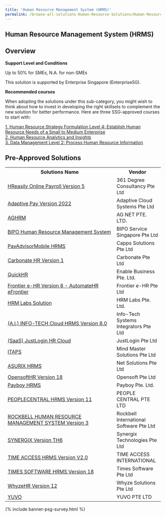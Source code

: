 ```yaml
---
title: 'Human Resource Management System (HRMS)'
permalink: /browse-all-solutions-Human-Resource-Solutions/Human-Resource-Management-System--HRMS-
---
```


## Human Resource Management System (HRMS)
## Overview

**Support Level and Conditions**

Up to 50% for SMEs, N.A. for non-SMEs

This solution is supported by Enterprise Singapore (EnterpriseSG).

**Recommended courses**

When adopting the solutions under this sub-category, you might wish to think about how to invest in developing the right skillsets to complement the new solution for better performance. Here are three SSG-approved courses to start with:

<a href='https://sfec.enterprisejobskills.gov.sg/Course_Internet/CourseDetail.aspx?CoursesReferenceNumber=TGS-2018502798'  target='_blank' rel='noopener'>1. Human Resource Strategy Formulation Level 4: Establish Human Resource Needs of a Small to Medium Enterprise</a><br>
<a href='https://sfec.enterprisejobskills.gov.sg/Course_Internet/CourseDetail.aspx?CoursesReferenceNumber=TGS-2019504638'  target='_blank' rel='noopener'>2. Human Resource Analytics and Insights</a><br>
<a href='https://sfec.enterprisejobskills.gov.sg/Course_Internet/CourseDetail.aspx?CoursesReferenceNumber=TGS-2018502767'  target='_blank' rel='noopener'>3. Data Management Level 2: Process Human Resource Information</a><br>

## Pre-Approved Solutions

<table>
<tr>
<th style='width: auto;'><b>Solutions Name</b></th>
<th style='width: 30%;'><b>Vendor</b></th>
</tr>
<tr>
<td><a href='/productivity-solutions-grant/solutionrepo/solution13' target='_blank'>HReasily Online Payroll Version 5</a><br></td>
<td>361 Degree Consultancy Pte Ltd</td>
</tr>
<tr>
<td><a href='/productivity-solutions-grant/solutionrepo/solution98' target='_blank'>Adaptive Pay Version 2022</a><br></td>
<td>Adaptive Cloud Systems Pte Ltd</td>
</tr>
<tr>
<td><a href='/productivity-solutions-grant/solutionrepo/solution137' target='_blank'>AGHRM</a><br></td>
<td>AG NET PTE. LTD.</td>
</tr>
<tr>
<td><a href='/productivity-solutions-grant/solutionrepo/solution271' target='_blank'>BIPO Human Resource Management System</a><br></td>
<td>BIPO Service Singapore Pte Ltd</td>
</tr>
<tr>
<td><a href='/productivity-solutions-grant/solutionrepo/solution327' target='_blank'>PayAdvisorMobile HRMS</a><br></td>
<td>Capps Solutions Pte Ltd</td>
</tr>
<tr>
<td><a href='/productivity-solutions-grant/solutionrepo/solution336' target='_blank'>Carbonate HR Version 1</a><br></td>
<td>Carbonate Pte Ltd</td>
</tr>
<tr>
<td><a href='/productivity-solutions-grant/solutionrepo/solution556' target='_blank'>QuickHR</a><br></td>
<td>Enable Business Pte. Ltd.</td>
</tr>
<tr>
<td><a href='/productivity-solutions-grant/solutionrepo/solution633' target='_blank'>Frontier e-HR Version 8 - AutomateHR eFrontier</a><br></td>
<td>Frontier e-HR Pte Ltd </td>
</tr>
<tr>
<td><a href='/productivity-solutions-grant/solutionrepo/solution703' target='_blank'>HRM Labs Solution</a><br></td>
<td>HRM Labs Pte. Ltd. </td>
</tr>
<tr>
<td><a href='/productivity-solutions-grant/solutionrepo/solution745' target='_blank'>(A.I.) INFO-TECH Cloud HRMS Version 8.0</a><br></td>
<td>Info-Tech Systems Integrators Pte Ltd</td>
</tr>
<tr>
<td><a href='/productivity-solutions-grant/solutionrepo/solution821' target='_blank'>(SaaS) JustLogin HR Cloud</a><br></td>
<td>JustLogin Pte Ltd</td>
</tr>
<tr>
<td><a href='/productivity-solutions-grant/solutionrepo/solution932' target='_blank'>ITAPS</a><br></td>
<td>Mind Master Solutions Pte Ltd</td>
</tr>
<tr>
<td><a href='/productivity-solutions-grant/solutionrepo/solution951' target='_blank'>ASURIX HRMS</a><br></td>
<td>Net Solutions Pte Ltd</td>
</tr>
<tr>
<td><a href='/productivity-solutions-grant/solutionrepo/solution1056' target='_blank'>OpensoftHR Version 18</a><br></td>
<td>Opensoft Pte Ltd</td>
</tr>
<tr>
<td><a href='/productivity-solutions-grant/solutionrepo/solution1072' target='_blank'>Payboy HRMS</a><br></td>
<td>Payboy Pte. Ltd.</td>
</tr>
<tr>
<td><a href='/productivity-solutions-grant/solutionrepo/solution1077' target='_blank'>PEOPLECENTRAL HRMS Version 11</a><br></td>
<td>PEOPLE CENTRAL PTE LTD</td>
</tr>
<tr>
<td><a href='/productivity-solutions-grant/solutionrepo/solution1217' target='_blank'>ROCKBELL HUMAN RESOURCE MANAGEMENT SYSTEM Version 3</a><br></td>
<td>Rockbell International Software Pte Ltd</td>
</tr>
<tr>
<td><a href='/productivity-solutions-grant/solutionrepo/solution1363' target='_blank'>SYNERGIX Version TH6</a><br></td>
<td>Synergix Technologies Pte Ltd</td>
</tr>
<tr>
<td><a href='/productivity-solutions-grant/solutionrepo/solution1432' target='_blank'>TIME ACCESS HRMS Version V2.0</a><br></td>
<td>TIME ACCESS INTERNATIONAL</td>
</tr>
<tr>
<td><a href='/productivity-solutions-grant/solutionrepo/solution1437' target='_blank'>TIMES SOFTWARE HRMS Version 18</a><br></td>
<td>Times Software Pte Ltd</td>
</tr>
<tr>
<td><a href='/productivity-solutions-grant/solutionrepo/solution1550' target='_blank'>WhyzeHR Version 12</a><br></td>
<td>Whyze Solutions Pte Ltd</td>
</tr>
<tr>
<td><a href='/productivity-solutions-grant/solutionrepo/solution1590' target='_blank'>YUVO</a><br></td>
<td>YUVO PTE LTD</td>
</tr>
</table>

{% include banner-psg-survey.html %}
